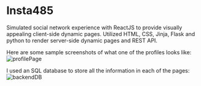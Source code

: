 # Insta485
Simulated social network experience with ReactJS to provide visually appealing client-side dynamic pages. Utilized HTML, CSS, Jinja, Flask and python to render server-side dynamic pages and REST API. 

Here are some sample screenshots of what one of the profiles looks like: ![profilePage](https://github.com/ashrithb/Insta485/assets/92128095/aa401e94-0912-4d90-8df4-11774a58a0bf)

I used an SQL database to store all the information in each of the pages:![backendDB](https://github.com/ashrithb/Insta485/assets/92128095/b9781e87-365b-4e11-8cb7-33fa472a0a73)
